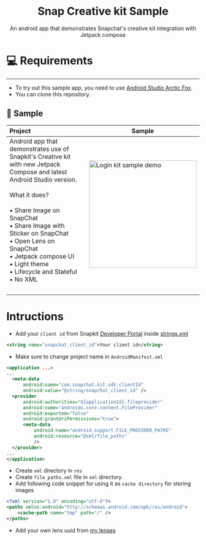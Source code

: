 <h1 align="center">Snap Creative kit Sample</h1>
<p align="center">An android app that demonstrates Snapchat's creative kit integration with Jetpack compose</p>

# 💻 Requirements
------------
- To try out this sample app, you need to use [Android Studio Arctic Fox](https://developer.android.com/studio).
- You can clone this repository.

🧬 Sample
------------

| Project | Sample |
| :--- | --- |
| Android app that demonstrates use of Snapkit's Creative kit with new Jetpack Compose and latest Android Studio version.<br><br> What it does? <br><br> • Share Image on SnapChat <br>• Share Image with Sticker on SnapChat <br>• Open Lens on SnapChat <br>• Jetpack compose UI<br>• Light theme<br>• Lifecycle and Stateful<br>• No XML <br><br>  | <img src="video/login kit demo.gif" width="280" alt="Login kit sample demo">|
|  |  |

# Intructions
- Add your `client id` from Snapkit [Developer Portal](https://kit.snapchat.com/manage/) inside [strings.xml](https://github.com/Horizon733/snap-loginkit-sample/blob/master/app/src/main/res/values/strings.xml)
``` xml
<string name="snapchat_client_id">Your client id</string>
```
- Make sure to change project name in `AndroidManifest.xml`
```xml
<application ...>
...
  <meta-data
      android:name="com.snapchat.kit.sdk.clientId"
      android:value="@string/snapchat_client_id" />
  <provider
      android:authorities="${applicationId}.fileprovider"
      android:name="androidx.core.content.FileProvider"
      android:exported="false"
      android:grantUriPermissions="true">
      <meta-data
          android:name="android.support.FILE_PROVIDER_PATHS"
          android:resource="@xml/file_paths"
          />
  </provider>
...
</application>
```
- Create `xml` directory in `res` 
- Create `file_paths.xml` file in `xml` directory.
- Add following code snippet for using it as `cache directory` for storing images
```xml
<?xml version="1.0" encoding="utf-8"?>
<paths xmlns:android="http://schemas.android.com/apk/res/android">
    <cache-path name="tmp" path="/" />
</paths>
```
- Add your own lens uuid from [my lenses](https://my-lenses.snapchat.com/lenses)

